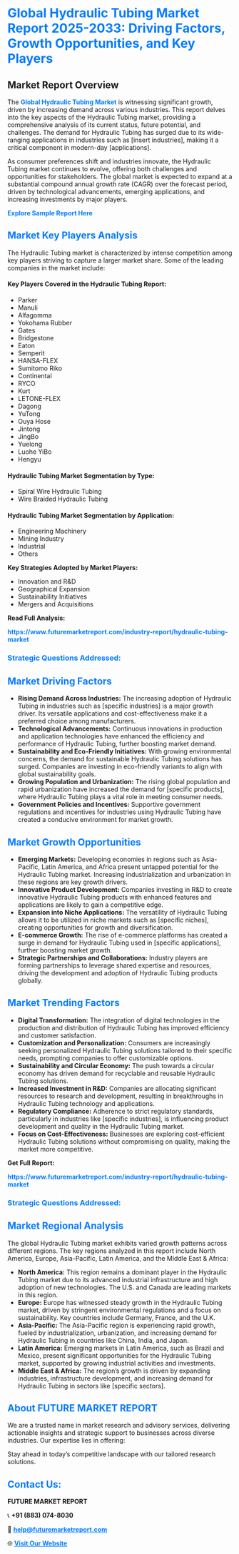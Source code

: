 <h1 style="color: #007BFF;">Global Hydraulic Tubing Market Report 2025-2033: Driving Factors, Growth Opportunities, and Key Players</h1>

<section id="overview">
<h2>Market Report Overview</h2>
<p>The <a href="https://www.futuremarketreport.com/industry-report/hydraulic-tubing-market" style="color: #007BFF; text-decoration: none;"><strong>Global Hydraulic Tubing Market</strong></a> is witnessing significant growth, driven by increasing demand across various industries. This report delves into the key aspects of the Hydraulic Tubing market, providing a comprehensive analysis of its current status, future potential, and challenges. The demand for Hydraulic Tubing has surged due to its wide-ranging applications in industries such as [insert industries], making it a critical component in modern-day [applications].</p>
<p>As consumer preferences shift and industries innovate, the Hydraulic Tubing market continues to evolve, offering both challenges and opportunities for stakeholders. The global market is expected to expand at a substantial compound annual growth rate (CAGR) over the forecast period, driven by technological advancements, emerging applications, and increasing investments by major players.</p>
</section>

<section id="overview">
<p><a href="https://www.futuremarketreport.com/request-sample/reportId=50519" style="color: #007BFF; text-decoration: none;"><strong>Explore Sample Report Here</strong></a></p>
</section>

<section id="key-players">
<h2 style="color: #007BFF;">Market Key Players Analysis</h2>
<p>The Hydraulic Tubing market is characterized by intense competition among key players striving to capture a larger market share. Some of the leading companies in the market include:</p>
<h4>Key Players Covered in the Hydraulic Tubing Report:</h4>
<ul><li>Parker</li><li>Manuli</li><li>Alfagomma</li><li>Yokohama Rubber</li><li>Gates</li><li>Bridgestone</li><li>Eaton</li><li>Semperit</li><li>HANSA-FLEX</li><li>Sumitomo Riko</li><li>Continental</li><li>RYCO</li><li>Kurt</li><li>LETONE-FLEX</li><li>Dagong</li><li>YuTong</li><li>Ouya Hose</li><li>Jintong</li><li>JingBo</li><li>Yuelong</li><li>Luohe YiBo</li><li>Hengyu</li></ul>
<h4>Hydraulic Tubing Market Segmentation by Type:</h4>
<ul><li>Spiral Wire Hydraulic Tubing</li><li>Wire Braided Hydraulic Tubing</li></ul>

<h4>Hydraulic Tubing Market Segmentation by Application:</h4>
<ul><li>Engineering Machinery</li><li>Mining Industry</li><li>Industrial</li><li>Others</li></ul>
<p><strong>Key Strategies Adopted by Market Players:</strong></p>
<ul>
<li>Innovation and R&D</li>
<li>Geographical Expansion</li>
<li>Sustainability Initiatives</li>
<li>Mergers and Acquisitions</li>
</ul>
</section>

<section>
<p><strong>Read Full Analysis: </strong></p><a href="https://www.futuremarketreport.com/industry-report/hydraulic-tubing-market" style="color: #007BFF; text-decoration: none;"><strong>https://www.futuremarketreport.com/industry-report/hydraulic-tubing-market</strong></a>
<h3 style="color: #007BFF;">Strategic Questions Addressed:</h3>
</section>

<section id="driving-factors">
<h2 style="color: #007BFF;">Market Driving Factors</h2>
<ul>
<li><strong>Rising Demand Across Industries:</strong> The increasing adoption of Hydraulic Tubing in industries such as [specific industries] is a major growth driver. Its versatile applications and cost-effectiveness make it a preferred choice among manufacturers.</li>
<li><strong>Technological Advancements:</strong> Continuous innovations in production and application technologies have enhanced the efficiency and performance of Hydraulic Tubing, further boosting market demand.</li>
<li><strong>Sustainability and Eco-Friendly Initiatives:</strong> With growing environmental concerns, the demand for sustainable Hydraulic Tubing solutions has surged. Companies are investing in eco-friendly variants to align with global sustainability goals.</li>
<li><strong>Growing Population and Urbanization:</strong> The rising global population and rapid urbanization have increased the demand for [specific products], where Hydraulic Tubing plays a vital role in meeting consumer needs.</li>
<li><strong>Government Policies and Incentives:</strong> Supportive government regulations and incentives for industries using Hydraulic Tubing have created a conducive environment for market growth.</li>
</ul>
</section>

<section id="growth-opportunities">
<h2 style="color: #007BFF;">Market Growth Opportunities</h2>
<ul>
<li><strong>Emerging Markets:</strong> Developing economies in regions such as Asia-Pacific, Latin America, and Africa present untapped potential for the Hydraulic Tubing market. Increasing industrialization and urbanization in these regions are key growth drivers.</li>
<li><strong>Innovative Product Development:</strong> Companies investing in R&D to create innovative Hydraulic Tubing products with enhanced features and applications are likely to gain a competitive edge.</li>
<li><strong>Expansion into Niche Applications:</strong> The versatility of Hydraulic Tubing allows it to be utilized in niche markets such as [specific niches], creating opportunities for growth and diversification.</li>
<li><strong>E-commerce Growth:</strong> The rise of e-commerce platforms has created a surge in demand for Hydraulic Tubing used in [specific applications], further boosting market growth.</li>
<li><strong>Strategic Partnerships and Collaborations:</strong> Industry players are forming partnerships to leverage shared expertise and resources, driving the development and adoption of Hydraulic Tubing products globally.</li>
</ul>
</section>

<section id="trending-factors">
<h2 style="color: #007BFF;">Market Trending Factors</h2>
<ul>
<li><strong>Digital Transformation:</strong> The integration of digital technologies in the production and distribution of Hydraulic Tubing has improved efficiency and customer satisfaction.</li>
<li><strong>Customization and Personalization:</strong> Consumers are increasingly seeking personalized Hydraulic Tubing solutions tailored to their specific needs, prompting companies to offer customizable options.</li>
<li><strong>Sustainability and Circular Economy:</strong> The push towards a circular economy has driven demand for recyclable and reusable Hydraulic Tubing solutions.</li>
<li><strong>Increased Investment in R&D:</strong> Companies are allocating significant resources to research and development, resulting in breakthroughs in Hydraulic Tubing technology and applications.</li>
<li><strong>Regulatory Compliance:</strong> Adherence to strict regulatory standards, particularly in industries like [specific industries], is influencing product development and quality in the Hydraulic Tubing market.</li>
<li><strong>Focus on Cost-Effectiveness:</strong> Businesses are exploring cost-efficient Hydraulic Tubing solutions without compromising on quality, making the market more competitive.</li>
</ul>
</section>

<section>
<p><strong>Get Full Report: </strong></p><a href="https://www.futuremarketreport.com/industry-report/hydraulic-tubing-market" style="color: #007BFF; text-decoration: none;"><strong>https://www.futuremarketreport.com/industry-report/hydraulic-tubing-market</strong></a>
<h3 style="color: #007BFF;">Strategic Questions Addressed:</h3>
</section>


<section id="regional-analysis">
<h2 style="color: #007BFF;">Market Regional Analysis</h2>
<p>The global Hydraulic Tubing market exhibits varied growth patterns across different regions. The key regions analyzed in this report include North America, Europe, Asia-Pacific, Latin America, and the Middle East & Africa:</p>
<ul>
<li><strong>North America:</strong> This region remains a dominant player in the Hydraulic Tubing market due to its advanced industrial infrastructure and high adoption of new technologies. The U.S. and Canada are leading markets in this region.</li>
<li><strong>Europe:</strong> Europe has witnessed steady growth in the Hydraulic Tubing market, driven by stringent environmental regulations and a focus on sustainability. Key countries include Germany, France, and the U.K.</li>
<li><strong>Asia-Pacific:</strong> The Asia-Pacific region is experiencing rapid growth, fueled by industrialization, urbanization, and increasing demand for Hydraulic Tubing in countries like China, India, and Japan.</li>
<li><strong>Latin America:</strong> Emerging markets in Latin America, such as Brazil and Mexico, present significant opportunities for the Hydraulic Tubing market, supported by growing industrial activities and investments.</li>
<li><strong>Middle East & Africa:</strong> The region’s growth is driven by expanding industries, infrastructure development, and increasing demand for Hydraulic Tubing in sectors like [specific sectors].</li>
</ul>
</section>

<footer>
<h2 style="color: #007BFF;">About FUTURE MARKET REPORT</h2>
<p>We are a trusted name in market research and advisory services, delivering actionable insights and strategic support to businesses across diverse industries. Our expertise lies in offering:</p>

<p>Stay ahead in today’s competitive landscape with our tailored research solutions.</p>

<h2 style="color: #007BFF;">Contact Us:</h2>
<p><strong>FUTURE MARKET REPORT</strong></p>
<p>📞 <strong>+91 (883) 074-8030</strong></p>
<p>📧 <strong><a href="mailto:help@futuremarketreport.com" style="color: #007BFF;">help@futuremarketreport.com</a></strong></p>
<p>🌐 <strong><a href="https://www.futuremarketreport.com/" style="color: #007BFF;">Visit Our Website</a></strong></p>
</footer>